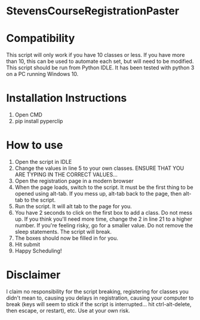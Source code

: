 # StevensCourseRegistrationPaster
<h1>Compatibility</h1>
This script will only work if you have 10 classes or less. If you have more than 10, this can be used to automate each set, but will need to be modified. This script should be run from Python IDLE. It has been tested with python 3 on a PC running Windows 10.
<h1>Installation Instructions</h1>
<ol>
  <li> Open CMD
  <li> pip install pyperclip
</ol>
<h1>How to use</h1>
<ol>
  <li> Open the script in IDLE
  <li> Change the values in line 5 to your own classes. ENSURE THAT YOU ARE TYPING IN THE CORRECT VALUES...
  <li> Open the registration page in a modern browser
  <li> When the page loads, switch to the script. It must be the first thing to be opened using alt-tab. If you mess up, alt-tab back to the page, then alt-tab to the script. 
  <li> Run the script. It will alt tab to the page for you.
  <li> You have 2 seconds to click on the first box to add a class. Do not mess up. If you think you'll need more time, change the 2 in line 21 to a higher number. If you're feeling risky, go for a smaller value. Do not remove the sleep statements. The script will break. 
  <li> The boxes should now be filled in for you.
  <li> Hit submit
  <li> Happy Scheduling!
</ol>
<h1>Disclaimer</h1>
I claim no responsibility for the script breaking, registering for classes you didn't mean to, causing you delays in registration, causing your computer to break (keys will seem to stick if the script is interrupted... hit ctrl-alt-delete, then escape, or restart), etc. Use at your own risk. 
